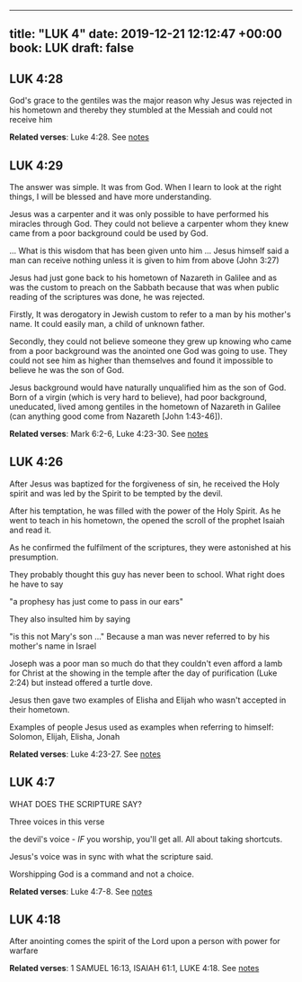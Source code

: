 
---
title: "LUK 4"
date: 2019-12-21 12:12:47 +00:00
book: LUK
draft: false
---

## LUK 4:28

God's grace to the gentiles was the major reason why Jesus was rejected in his hometown and thereby they stumbled at the Messiah and could not receive him

**Related verses**: Luke 4:28. See [notes](https://my.bible.com/notes/3324190329951478640)


## LUK 4:29

The answer was simple. It was from God. When I learn to look at the right things, I will be blessed and have more understanding.

Jesus was a carpenter and it was only possible to have performed his miracles through God. They could not believe a carpenter whom they knew came from a poor background could be used by God.

... What is this wisdom that has been given unto him ...
Jesus himself said a man can receive nothing unless it is given to him from above (John 3:27)

Jesus had just gone back to his hometown of Nazareth in Galilee and as was the custom to preach on the Sabbath because that was when public reading of the scriptures was done, he was rejected.

Firstly, It was derogatory in Jewish custom to refer to a man by his mother's name. It could easily man, a child of unknown father.

Secondly, they could not believe someone they grew up knowing who came from a poor background was the anointed one God was going to use. They could not see him as higher than themselves and found it impossible to believe he was the son of God.

Jesus background would have naturally unqualified him as the son of God. Born of a virgin (which is very hard to believe), had poor background, uneducated, lived among gentiles in the hometown of Nazareth in Galilee (can anything good come from Nazareth [John 1:43-46]).

**Related verses**: Mark 6:2-6, Luke 4:23-30. See [notes](https://my.bible.com/notes/3324176571292181199)


## LUK 4:26

After Jesus was baptized for the forgiveness of sin, he received the Holy spirit and was led by the Spirit to be tempted by the devil.

After his temptation, he was filled with the power of the Holy Spirit. As he went to teach in his hometown, the opened the scroll of the prophet Isaiah and read it.

As he confirmed the fulfilment of the scriptures, they were astonished at his presumption.

They probably thought this guy has never been to school. What right does he have to say 

"a prophesy has just come to pass in our ears"

They also insulted him by saying 

"is this not Mary's son ..." Because a man was never referred to by his mother's name in Israel

Joseph was a poor man so much do that they couldn't even afford a lamb for Christ at the showing in the temple after the day of purification (Luke 2:24) but instead offered a turtle dove.

Jesus then gave two examples of Elisha and Elijah who wasn't accepted in their hometown.


Examples of people Jesus used as examples when referring to himself: Solomon, Elijah, Elisha, Jonah

**Related verses**: Luke 4:23-27. See [notes](https://my.bible.com/notes/3178521368862646410)


## LUK 4:7

WHAT DOES THE SCRIPTURE SAY?

Three voices in this verse

the devil's voice - *IF* you worship, you'll get all. All about taking shortcuts.

Jesus's voice was in sync with what the scripture said.

Worshipping God is a command and not a choice.

**Related verses**: Luke 4:7-8. See [notes](https://my.bible.com/notes/3159620331028341680)


## LUK 4:18

After anointing comes the spirit of the Lord upon a person with power for warfare

**Related verses**: 1 SAMUEL 16:13, ISAIAH 61:1, LUKE 4:18. See [notes](https://my.bible.com/notes/2630973176704393828)

